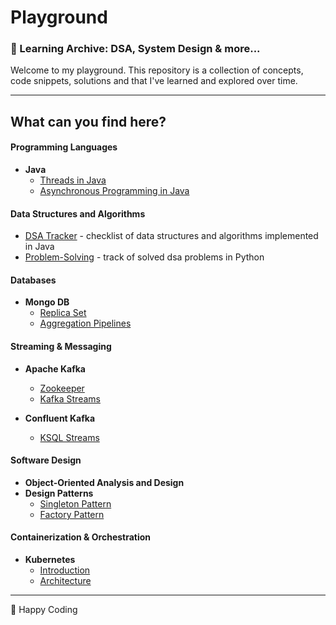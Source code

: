 # Playground

### 🧠 Learning Archive: DSA, System Design & more...

Welcome to my playground. This repository is a collection of concepts, code snippets, solutions and that I've learned 
and explored over time.

---

## What can you find here?

#### Programming Languages

- **Java**
  - [Threads in Java](docs/threads-java.md)
  - [Asynchronous Programming in Java](docs/async-java.md)

#### Data Structures and Algorithms

- [DSA Tracker](dsa-tracker.md) - checklist of data structures and algorithms implemented in Java
- [Problem-Solving](python/problemsolving/README.md) - track of solved dsa problems in Python

#### Databases

- **Mongo DB**
  - [Replica Set](mongodb/replication-in-mongodb.md)
  - [Aggregation Pipelines](mongodb/aggregation-pipeline/aggragation-pipelines.md)

#### Streaming & Messaging

- **Apache Kafka**
  - [Zookeeper](kafka/zookeeper.md)
  - [Kafka Streams](kafka/kafka-streams/README.md)

- **Confluent Kafka**
  - [KSQL Streams](kafka/kafka-streams/ksql-streams.md)

#### Software Design

- **Object-Oriented Analysis and Design**
- **Design Patterns**
  - [Singleton Pattern](design-patterns/src/singletonpattern/README.md)
  - [Factory Pattern](design-patterns/src/factorypattern/README.md)

#### Containerization & Orchestration

- **Kubernetes**
  - [Introduction](system-design/kubernetes/kubernetes-intro.md)
  - [Architecture](system-design/kubernetes/kubernetes-architcture.md)

---

🚀 Happy Coding